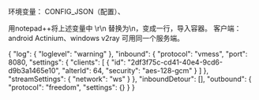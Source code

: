 
环境变量： CONFIG_JSON（配置）、

用notepad++将上述变量中 \r\n 替换为\\n，变成一行，导入容器。
客户端： android Actinium、windows v2ray 可用同一个服务端。

{
  "log": {
    "loglevel": "warning"
  },
  "inbound": {
    "protocol": "vmess",
    "port": 8080,
    "settings": {
      "clients": [
        {
          "id": "2df3f75c-cd41-40e4-9cd6-d9b3a1465e10",
          "alterId": 64,
          "security": "aes-128-gcm"
        }
      ]
    },
    "streamSettings": {
      "network": "ws"
    }
  },
  "inboundDetour": [],
  "outbound": {
    "protocol": "freedom",
   "settings": {}
  }
}


